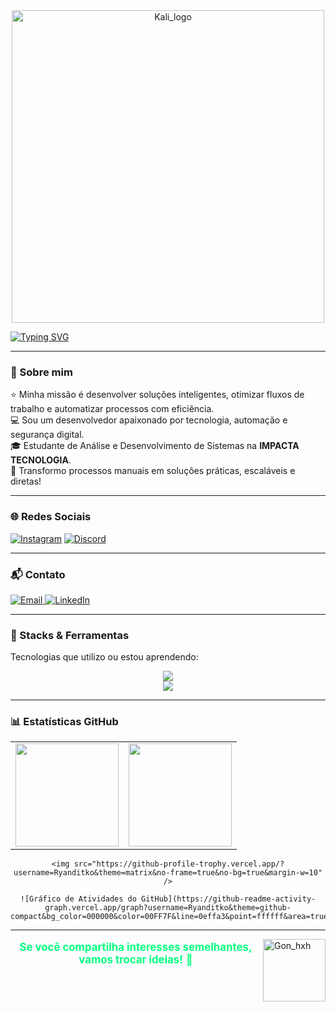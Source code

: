 <div align="center">
    <img src="https://imgur.com/SZc0iiK.png" width="500" alt="Kali_logo">
</div>

[![Typing SVG](https://readme-typing-svg.herokuapp.com/?color=00FF7F&size=35&center=true&vCenter=true&width=1000&lines=Hi,+my+name+is+Ryan+Rodrigues;I'm+19+years+old;I'm+from+São+Paulo;I+study+System+Development;Welcome+to+my+space!+🥇)](https://git.io/typing-svg)

---

### 🧠 Sobre mim

⭐ Minha missão é desenvolver soluções inteligentes, otimizar fluxos de trabalho e automatizar processos com eficiência.  
💻 Sou um desenvolvedor apaixonado por tecnologia, automação e segurança digital.  
🎓 Estudante de Análise e Desenvolvimento de Sistemas na **IMPACTA TECNOLOGIA**.  
🚀 Transformo processos manuais em soluções práticas, escaláveis e diretas! 

---

### 🌐 Redes Sociais
 
[![Instagram](https://img.shields.io/badge/Instagram-000000.svg?logo=Instagram&logoColor=00FF7F)](https://instagram.com/ryanrodriguexs) 
[![Discord](https://img.shields.io/badge/Discord-000000.svg?logo=discord&logoColor=00FF7F)](https://discord.gg/gibrasil) 

---

### 📬 Contato

<a href="mailto:yryurodriguess@gmail.com">
    <img src="https://img.shields.io/badge/Email-000000.svg?logo=gmail&logoColor=00FF7F" alt="Email"/>
</a>
<a href="https://www.linkedin.com/in/ryan-rodrigues-592a27313">
    <img src="https://img.shields.io/badge/LinkedIn-000000.svg?logo=linkedin&logoColor=00FF7F" alt="LinkedIn"/>
</a>

---

### 🧰 Stacks & Ferramentas

Tecnologias que utilizo ou estou aprendendo:

<div align="center">
    <img src="https://skillicons.dev/icons?i=notion,vscode,git,figma,kali,linux" /><br>
    <img src="https://skillicons.dev/icons?i=python,docker,js,nodejs,bootstrap,aws,mysql" />
</div>

---

### 📊 Estatísticas GitHub

<div align="center">
    <table>
        <tr>
            <td>
                <img src="https://github-readme-stats.vercel.app/api?username=Ryanditko&theme=dark&hide_border=false&include_all_commits=true&count_private=true&show_icons=true&bg_color=000000&title_color=00FF7F&text_color=FFFFFF&hide=contribs" height="165"/>
            </td>
            <td>
                <img src="https://github-readme-stats.vercel.app/api/top-langs/?username=Ryanditko&layout=compact&theme=dark&hide_border=false&bg_color=000000&title_color=0effa3&text_color=FFFFFF" height="165"/>
            </td>
        </tr>
    </table>

    <img src="https://github-profile-trophy.vercel.app/?username=Ryanditko&theme=matrix&no-frame=true&no-bg=true&margin-w=10" />

    ![Gráfico de Atividades do GitHub](https://github-readme-activity-graph.vercel.app/graph?username=Ryanditko&theme=github-compact&bg_color=000000&color=00FF7F&line=0effa3&point=ffffff&area=true&hide_border=true)
</div>

---

<img align="right" src="https://imgur.com/FaTOxix.png" alt="Gon_hxh" style="min-width: 100px; max-width: 100px; width: 100px;">

<div align="center">
  <p style="font-size: 1.2em; color: #00FF7F;">
    <strong>Se você compartilha interesses semelhantes, vamos trocar ideias!</strong> 📗
  </p>
</div>

